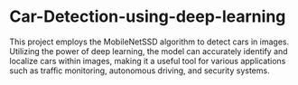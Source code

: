 # Car-Detection-using-deep-learning
This project employs the MobileNetSSD algorithm to detect cars in images. Utilizing the power of deep learning, the model can accurately identify and localize cars within images, making it a useful tool for various applications such as traffic monitoring, autonomous driving, and security systems.
